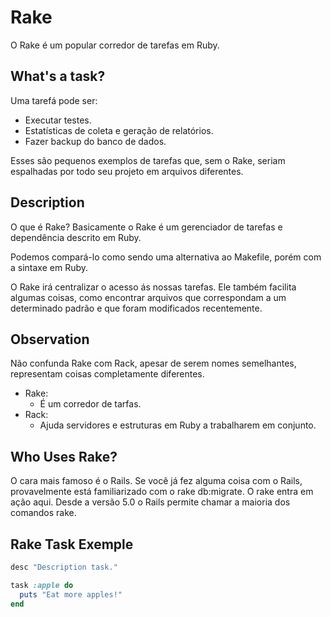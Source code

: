 # Rake

O Rake é um popular corredor de tarefas em Ruby.

## What's a task?

Uma tarefá pode ser:

* Executar testes.
* Estatísticas de coleta e geração de relatórios.
* Fazer backup do banco de dados.

Esses são pequenos exemplos de tarefas que, sem o Rake, seriam espalhadas por todo seu projeto em arquivos diferentes.

## Description

O que é Rake? Basicamente o Rake é um gerenciador de tarefas e dependência descrito em Ruby.

Podemos compará-lo como sendo uma alternativa ao Makefile, porém com a sintaxe em Ruby.

O Rake irá centralizar o acesso ás nossas tarefas. Ele também facilita algumas coisas, como encontrar arquivos que correspondam a um determinado padrão e que foram modificados recentemente.

## Observation

Não confunda Rake com Rack, apesar de serem nomes semelhantes, representam coisas completamente diferentes.

* Rake:
  * É um corredor de tarfas.
* Rack:
  * Ajuda servidores e estruturas em Ruby a trabalharem em conjunto.

## Who Uses Rake?

O cara mais famoso é o Rails. Se você já fez alguma coisa com o Rails, provavelmente está familiarizado com o rake db:migrate. O rake entra em ação aqui. Desde a versão 5.0 o Rails permite chamar a maioria dos comandos rake.

## Rake Task Exemple

```ruby
desc "Description task."

task :apple do
  puts "Eat more apples!"
end
```
